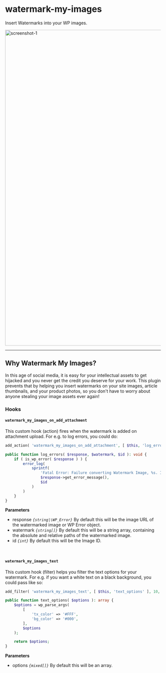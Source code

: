 # watermark-my-images
Insert Watermarks into your WP images.

<img width="1018" alt="screenshot-1" src="https://github.com/user-attachments/assets/2f8218c9-2dd1-4d6f-9998-f7c84c5b070a">

---

## Why Watermark My Images?

In this age of social media, it is easy for your intellectual assets to get hijacked and you never get the credit you deserve for your work. This plugin prevents that by helping you insert watermarks on your site images, article thumbnails, and your product photos, so you don't have to worry about anyone stealing your image assets ever again!

### Hooks

#### `watermark_my_images_on_add_attachment`

This custom hook (action) fires when the watermark is added on attachment upload. For e.g. to log errors, you could do:

```php
add_action( 'watermark_my_images_on_add_attachment', [ $this, 'log_errors' ], 10, 3 );

public function log_errors( $response, $watermark, $id ): void {
    if ( is_wp_error( $response ) ) {
        error_log(
            sprintf(
                'Fatal Error: Failure converting Watermark Image, %s. Image ID: %d',
                $response->get_error_message(),
                $id
            )
        )
    }
}
```

**Parameters**

- response _`{string|\WP_Error}`_ By default this will be the image URL of the watermarked image or WP Error object.
- watermark _`{string[]}`_ By default this will be a string array, containing the absolute and relative paths of the watermarked image.
- id _`{int}`_ By default this will be the Image ID.
<br/>

#### `watermark_my_images_text`

This custom hook (filter) helps you filter the text options for your watermark. For e.g. if you want a white text on a black background, you could pass like so:

```php
add_filter( 'watermark_my_images_text', [ $this, 'text_options' ], 10, 1 );

public function text_options( $options ): array {
    $options = wp_parse_args(
        [
            'tx_color' => '#FFF',
            'bg_color' => '#000',
        ],
        $options
    );

    return $options;
}
```

**Parameters**

- options _`{mixed[]}`_ By default this will be an array.
<br/>
